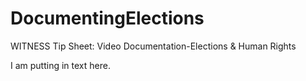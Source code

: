 DocumentingElections
======================

WITNESS Tip Sheet: Video Documentation-Elections &amp; Human Rights

I am putting in text here. 